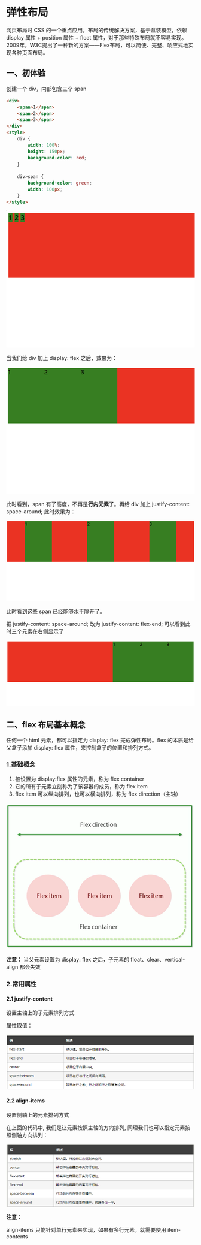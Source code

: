 # 弹性布局

网页布局时 CSS 的一个重点应用，布局的传统解决方案，基于盒装模型，依赖 display 属性 + position 属性 + float 属性，对于那些特殊布局就不容易实现。2009年，W3C提出了一种新的方案——Flex布局，可以简便、完整、响应式地实现各种页面布局。

## 一、初体验

创建一个 div，内部包含三个 span

```html
<div>
    <span>1</span>
    <span>2</span>
    <span>3</span>
</div>
<style>
    div {
        width: 100%;
        height: 150px;
        background-color: red;
    }

    div>span {
        background-color: green;
        width: 100px;
    }
</style>
```

![初体验1](./pic/初体验1.png)

当我们给 div 加上 display: flex 之后，效果为：

![初体验2](./pic/初体验2.png)

此时看到，span 有了高度，不再是**行内元素**了。再给 div 加上 justify-content: space-around; 此时效果为：

![初体验3](./pic/初体验3.png)

此时看到这些 span 已经能够水平隔开了。

把 justify-content: space-around; 改为 justify-content: flex-end; 可以看到此时三个元素在右侧显示了

![初体验4](./pic/初体验4.png)

## 二、flex 布局基本概念

任何一个 html 元素，都可以指定为 display: flex 完成弹性布局。flex 的本质是给父盒子添加 display: flex 属性，来控制盒子的位置和排列方式。

### 1.基础概念

1. 被设置为 display:flex 属性的元素，称为 flex container
2. 它的所有子元素立刻称为了该容器的成员，称为 flex item
3. flex item 可以纵向排列，也可以横向排列，称为 flex direction（主轴）

![基础概念](./pic/基础概念.png)

**注意：**
当父元素设置为 display: flex 之后，子元素的 float、clear、vertical-align 都会失效

### 2.常用属性

#### 2.1 justify-content

设置主轴上的子元素排列方式

属性取值：

![属性取值1](./pic/属性取值1.png)

#### 2.2 align-items

设置侧轴上的元素排列方式

在上面的代码中, 我们是让元素按照主轴的方向排列, 同理我们也可以指定元素按照侧轴方向排列：

![属性取值2](./pic/属性取值2.png)

**注意：**

align-items 只能针对单行元素来实现，如果有多行元素，就需要使用 item-contents

